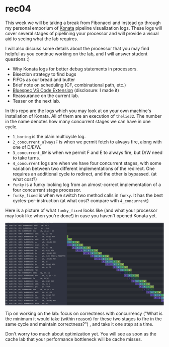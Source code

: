 # rec04

This week we will be taking a break from Fibonacci and instead go through my personal emporium of [Konata](https://github.com/shioyadan/Konata) pipeline visualization logs. These logs will cover several stages of pipelining your processor and will provide a visual aid to seeing what the lab requires.

I will also discuss some details about the processor that you may find helpful as you continue working on the lab, and I will answer student questions :)

- Why Konata logs for better debug statements in processors.
- Bisection strategy to find bugs
- FIFOs as our bread and butter
- Brief note on scheduling (CF, combinational path, etc.)
- [Bluespec VS Code Extension](https://marketplace.visualstudio.com/items?itemName=MartinChan.bluespec) (disclosure: I made it)
- Reassurance on the current lab.
- Teaser on the next lab.

In this repo are the logs which you may look at on your own machine's installation of Konata. All of them are an execution of `thelie32`. The number in the name denotes how many concurrent stages we can have in one cycle.

- `1_boring` is the plain multicycle log.
- `2_concurrent_alwaysF` is when we permit fetch to always fire, along with one of D/E/W.
- `3_concurrent_DW` is when we permit F and E to always fire, but D/W need to take turns.
- `4_concurrent` logs are when we have four concurrent stages, with some variation between two different implementations of the redirect. One requires an additional cycle to redirect, and the other is bypassed. (at what cost?)
- `funky` is a funky looking log from an almost-correct implementation of a four concurrent stage processor.
- `funky_fixed` is when we switch two method calls in `funky`. It has the best cycles-per-instruction (at what cost? compare with `4_concurrent`)

Here is a picture of what `funky_fixed` looks like (and what your processor may look like when you're done!) in case you haven't opened Konata yet.

![sneak peek of funky_fixed](pic_funky_fixed.png)

Tip on working on the lab: focus on correctness with concurrency ("What is the minimum it would take (within reason) for these two stages to fire in the same cycle and maintain correctness?") , and take it one step at a time.

Don't worry too much about optimization yet. You will see as soon as the cache lab that your performance bottleneck will be cache misses.